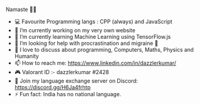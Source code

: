 Namaste 🙏🏾
<!--
**dazzlerkumar/dazzlerkumar** is a ✨ _special_ ✨ repository because its `README.md` (this file) appears on your GitHub profile.
-->


+ 💻 Favourite Programming langs : CPP (always) and JavaScript
+ 🔭 I’m currently working on my very own website 
+ 🌱 I’m currently learning Machine Learning using TensorFlow.js
+ 🤔 I’m looking for help with procrastination and migraine 🥵
+ 💬 I love to discuss about programming, Computers, Maths, Physics and Humanity
+ 📫 How to reach me: https://www.linkedin.com/in/dazzlerkumar/
+ 🎮 Valorant ID :- dazzlerkumar #2428
+ 🔁 Join my language exchange server on Discord: https://discord.gg/H6Ja4frhtp
+ ⚡ Fun fact: India has no national language. 
